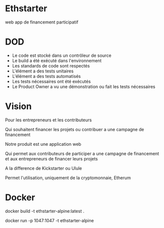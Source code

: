 # Ethstarter
web app de financement participatif


# DOD
  - Le code est stocké dans un contrôleur de source
  - Le build a été exécuté dans l'environnement
  - Les standards de code sont respectés
  - L'élément a des tests unitaires
  - L'élément a des tests automatisés
  - Les tests nécessaires ont été exécutés
  - Le Product Owner a vu une démonstration ou fait les tests nécessaires
  
  # Vision

Pour les entrepreneurs et les contributeurs

Qui souhaitent financer les projets ou contribuer a une campagne de financement

Notre produit est une application web

Qui permet aux contributeurs de participer a une campagne de financement et aux entrepreneurs de financer leurs projets

A la difference de Kickstarter ou Ulule

Permet l'utilisation, uniquement de la cryptomonnaie, Etherum

# Docker
docker build -t ethstarter-alpine:latest .

docker run -p 1047:1047 -t ethstarter-alpine

